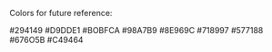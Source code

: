 Colors for future reference:

#294149
#D9DDE1
#BOBFCA
#98A7B9
#8E969C
#718997
#577188
#676O5B
#C49464